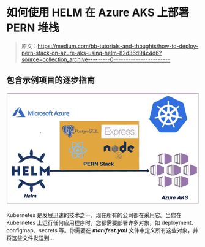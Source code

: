 # 如何使用 HELM 在 Azure AKS 上部署 PERN 堆栈

> 原文：<https://medium.com/bb-tutorials-and-thoughts/how-to-deploy-pern-stack-on-azure-aks-using-helm-82d36d94c4d6?source=collection_archive---------0----------------------->

## 包含示例项目的逐步指南

![](img/9a6db41727d99b5440647490fdd6df4f.png)

Kubernetes 是发展迅速的技术之一，现在所有的公司都在采用它。当您在 Kubernetes 上运行任何应用程序时，您都需要部署许多对象，如 deployment、configmap、secrets 等。你需要在 ***manifest.yml*** 文件中定义所有这些对象，并将这些文件发送到…